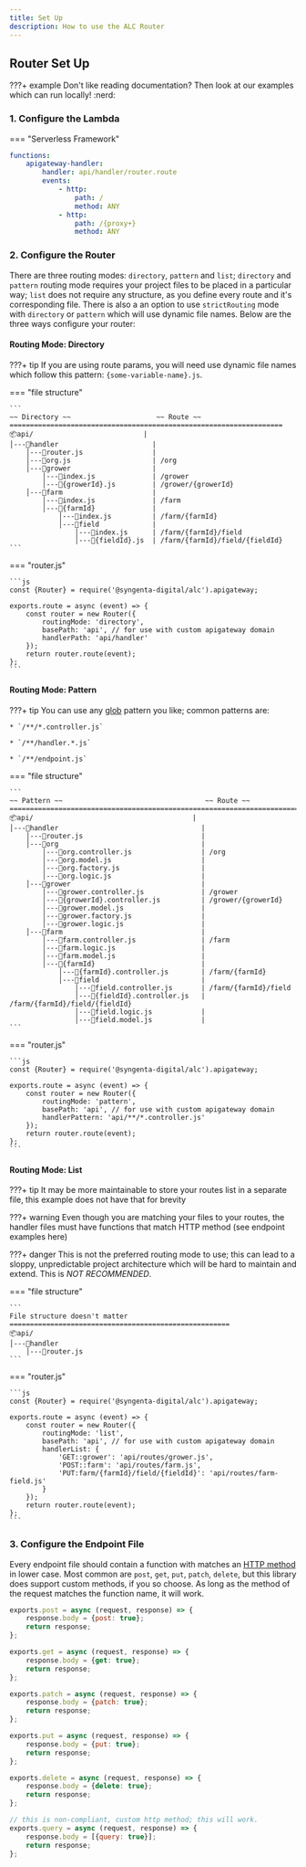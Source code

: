 ```yaml
---
title: Set Up
description: How to use the ALC Router
---
```


## Router Set Up

???+ example
    Don't like reading documentation? Then look at our examples which can run locally! :nerd:


### 1. Configure the Lambda

=== "Serverless Framework"

```yaml
functions:
    apigateway-handler:
        handler: api/handler/router.route
        events:
            - http:
                path: /
                method: ANY
            - http:
                path: /{proxy+}
                method: ANY    
```

### 2. Configure the Router

There are three routing modes: `directory`, `pattern` and `list`; `directory` and `pattern` routing mode requires your project files to be placed in a particular way; `list` does not require any structure, as you define every route and it's corresponding file. There is also a an option to use `strictRouting` mode with `directory` or `pattern` which will use dynamic file names. Below are the three ways configure your router:

#### Routing Mode: Directory

???+ tip
    If you are using route params, you will need use dynamic file names which follow this pattern: `{some-variable-name}.js`.

=== "file structure"

    ```
    ~~ Directory ~~                     ~~ Route ~~
    ===================================================================
    📦api/                           |          
    │---📂handler                       |           
        │---📜router.js                 |
        │---📜org.js                    | /org    
        │---📂grower                    |
            │---📜index.js              | /grower
            │---📜{growerId}.js         | /grower/{growerId}
        │---📂farm                      |
            │---📜index.js              | /farm
            │---📂{farmId}              |
                │---📜index.js          | /farm/{farmId}
                │---📂field             |
                    │---📜index.js      | /farm/{farmId}/field
                    │---📜{fieldId}.js  | /farm/{farmId}/field/{fieldId}
    ```

=== "router.js"

    ```js
    const {Router} = require('@syngenta-digital/alc').apigateway;

    exports.route = async (event) => {
        const router = new Router({
            routingMode: 'directory',
            basePath: 'api', // for use with custom apigateway domain
            handlerPath: 'api/handler'
        });
        return router.route(event);
    };
    ```

#### Routing Mode: Pattern

???+ tip
    You can use any [glob](https://en.wikipedia.org/wiki/Glob_(programming)) pattern you like; common patterns are:

    * `/**/*.controller.js`

    * `/**/handler.*.js`

    * `/**/endpoint.js`

=== "file structure"

    ```
    ~~ Pattern ~~                                   ~~ Route ~~
    ================================================================================
    📦api/                                       |
    │---📂handler                                   |
        │---📜router.js                             |
        │---📂org                                   |
            │---📜org.controller.js                 | /org
            │---📜org.model.js                      |
            │---📜org.factory.js                    |
            │---📜org.logic.js                      |
        │---📂grower                                |
            │---📜grower.controller.js              | /grower
            │---📜{growerId}.controller.js          | /grower/{growerId}
            │---📜grower.model.js                   |
            │---📜grower.factory.js                 |
            │---📜grower.logic.js                   |
        │---📂farm                                  |
            │---📜farm.controller.js                | /farm
            │---📜farm.logic.js                     |
            │---📜farm.model.js                     |
            │---📂{farmId}                          |
                │---📜{farmId}.controller.js        | /farm/{farmId}
                │---📂field                         |
                    │---📜field.controller.js       | /farm/{farmId}/field
                    │---📜{fieldId}.controller.js   | /farm/{farmId}/field/{fieldId}
                    │---📜field.logic.js            |
                    │---📜field.model.js            |
    ```

=== "router.js"

    ```js
    const {Router} = require('@syngenta-digital/alc').apigateway;

    exports.route = async (event) => {
        const router = new Router({
            routingMode: 'pattern',
            basePath: 'api', // for use with custom apigateway domain
            handlerPattern: 'api/**/*.controller.js'
        });
        return router.route(event);
    };
    ```

#### Routing Mode: List

???+ tip
    It may be more maintainable to store your routes list in a separate file, this example does not have that for brevity

???+ warning
    Even though you are matching your files to your routes, the handler files must have functions that match HTTP method (see endpoint examples here)

???+ danger
    This is not the preferred routing mode to use; this can lead to a sloppy, unpredictable project architecture which will be hard to maintain and extend. This is *NOT RECOMMENDED*.

=== "file structure"

    ```
    File structure doesn't matter
    ======================================================
    📦api/
    │---📂handler
        │---📜router.js
    ```

=== "router.js"

    ```js
    const {Router} = require('@syngenta-digital/alc').apigateway;

    exports.route = async (event) => {
        const router = new Router({
            routingMode: 'list',
            basePath: 'api', // for use with custom apigateway domain
            handlerList: {
                'GET::grower': 'api/routes/grower.js',
                'POST::farm': 'api/routes/farm.js',
                'PUT:farm/{farmId}/field/{fieldId}': 'api/routes/farm-field.js'
            }
        });
        return router.route(event);
    };
    ```


### 3. Configure the Endpoint File

Every endpoint file should contain a function with matches an [HTTP method](https://developer.mozilla.org/en-US/docs/Web/HTTP/Methods) in lower case. Most common are `post`, `get`, `put`, `patch`, `delete`, but this library does support custom methods, if you so choose. As long as the method of the request matches the function name, it will work.

```js
exports.post = async (request, response) => {
    response.body = {post: true};
    return response;
};

exports.get = async (request, response) => {
    response.body = {get: true};
    return response;
};

exports.patch = async (request, response) => {
    response.body = {patch: true};
    return response;
};

exports.put = async (request, response) => {
    response.body = {put: true};
    return response;
};

exports.delete = async (request, response) => {
    response.body = {delete: true};
    return response;
};

// this is non-compliant, custom http method; this will work.
exports.query = async (request, response) => {
    response.body = [{query: true}];
    return response;
};
```
